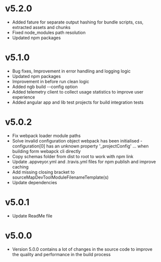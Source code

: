 # v5.2.0
- Added fature for separate output hashing for bundle scripts, css, extracted assets and chunks
- Fixed node_modules path resolution
- Updated npm packages

# v5.1.0
- Bug fixes, Improvement in error handling and logging logic
- Updated npm packages
- Improvement in before run clean logic
- Added ngb build --config option
- Added telemetry client to collect usage statistics to improve user experience 
- Added angular app and lib test projects for build integration tests

# v5.0.2
- Fix webpack loader module paths
- Solve invalid configuration object webpack has been initialised - configuration[0] has an unknown property '_projectConfig' ... when building form webapck cli directly
- Copy schemas folder from dist to root to work with npm link
- Update .appveyor.yml and .travis.yml files for npm publish and improve caching
- Add missing closing bracket to sourceMapDevToolModuleFilenameTemplate(s)
- Update dependencies

# v5.0.1
- Update ReadMe file

# v5.0.0
- Version 5.0.0 contains a lot of changes in the source code to improve the quality and performance in the build process